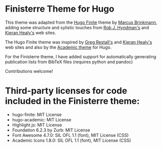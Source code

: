 # Finisterre Theme for Hugo

This theme was adapted from the [Hugo Finite](https://themes.gohugo.io/hugo-finite/)
theme by [Marcus Brinkmann](https://lambdafu.net),
adding some structure and sylistic touches from
[Rob J. Hyndman's](https://robjhyndman.com) and
[Kieran Healy's](https://kieranhealy.org) web sites.

The Hugo Finite theme was inspired by [Greg Restall's](http://consequently.org)
and [Kieran Healy's](https://kieranhealy.org) web sites
and also by the [Academic theme](https://themes.gohugo.io/academic/) for Hugo.

For the Finisterre theme,
I have added support for automatically generating publication lists
from BibTeX files (requires python and pandoc)

Contributions welcome!

# Third-party licenses for code included in the Finisterre theme:

* hugo-finite: MIT License
* hugo-academic: MIT License
* Highlight.js: MIT License
* Foundation 6.2.3 by Zurb: MIT License
* Font Awesome 4.7.0: SIL OFL 1.1 (font), MIT License (CSS)
* Academic Icons 1.8.0: SIL OFL 1.1 (font), MIT License (CSS)
